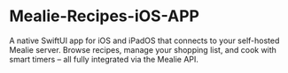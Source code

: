# Mealie-Recipes-iOS-APP
A native SwiftUI app for iOS and iPadOS that connects to your self-hosted Mealie server. Browse recipes, manage your shopping list, and cook with smart timers – all fully integrated via the Mealie API.

